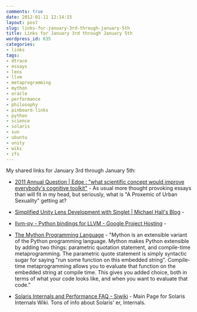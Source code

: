 ```yaml
---
comments: true
date: 2012-01-11 12:14:15
layout: post
slug: links-for-january-3rd-through-january-5th
title: Links for January 3rd through January 5th
wordpress_id: 635
categories:
- links
tags:
- dtrace
- essays
- lens
- llvm
- metaprogramming
- mython
- oracle
- performance
- philosophy
- pinboard-links
- python
- science
- solaris
- sun
- ubuntu
- unity
- wiki
- zfs
---
```


My shared links for January 3rd through January 5th:






  * [2011 Annual Question | Edge : "what scientific concept would improve everybody's cognitive toolkit"](http://edge.org/responses/what-scientific-concept-would-improve-everybodys-cognitive-toolkit) - As usual more thought provoking essays than will fit in my head, but seriously, what is "A Proxemic of Urban Sexuality" getting at?


  * [Simplified Unity Lens Development with Singlet | Michael Hall's Blog](http://mhall119.com/2012/01/simplified-unity-lens-development-with-singlet/) - 


  * [llvm-py - Python bindings for LLVM - Google Project Hosting](http://code.google.com/p/llvm-py/) - 


  * [The Mython Programming Language](http://mython.org/) - "Mython is an extensible variant of the Python programming language. Mython makes Python extensible by adding two things: parametric quotation statement, and compile-time metaprogramming. The parametric quote statement is simply syntactic sugar for saying "run some function on this embedded string". Compile-time metaprogramming allows you to evaluate that function on the embedded string at compile time. This gives you added choice, both in terms of what your code looks like, and when you want to evaluate that code."


  * [Solaris Internals and Performance FAQ - Siwiki](http://www.solarisinternals.com/wiki/index.php/Solaris_Internals_and_Performance_FAQ) - Main Page for Solaris Internals Wiki. Tons of info about Solaris' er, Internals.



